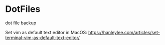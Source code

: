 # DotFiles

dot file backup

Set vim as default text editor in MacOS: https://hanleylee.com/articles/set-terminal-vim-as-default-text-editor/
